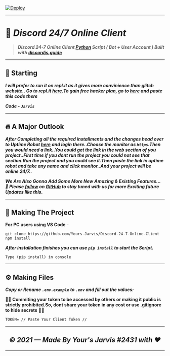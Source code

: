 [![Deploy](https://repl.it/badge/github/Yours-Jarvis/Discord-24-7-Online-Client)](https://replit.com/)

----

# 🤖 ***Discord 24/7 Online Client***
> ***Discord 24-7 Online Client [Python](https://discordjs.guide) Script ( Bot + User Account ) Built with [discordjs.guide](https://discordjs.guide)***

----

## 🏁 Starting

***I will prefer to run it on repl.it as it gives more convinience than glitch website.. Go to repl.it [here](https://repl.it/).To gain free hacker plan, go to [here](https://repl.it/claim) and paste this code there***

***Code - `Jarvis`***

----

## 🔥 A Major Outlook

***After Completing all the required installments and the changes head over to Uptime Robot [here](https://uptimerobot.com/) and login there..Choose the monitor as `https`.Then you would need a link..You could get the link in the web section of you project..First time if you dont run the project you could not see that section.Run the project and you could see it.Then paste the link in uptime robot and take any name and click monitor..And your project will be online 24/7..***

***We Are Also Gonna Add Some More New Amazing & Existing Features...***
***🚀 Please [follow](https://github.com/Yours-Jarvis) on [GitHub](https://github.com/Yours-Jarvis) to stay tuned with us for more Exciting future Updates like this.***

---

## 🔎 Making The Project

**For PC users using VS Code** -

```
git clone https://github.com/Yours-Jarvis/Discord-24-7-Online-Client
npm install
```

***After installation finishes you can use `pip install` to start the Script.***

```
Type (pip install) in console
```

----

## ⚙️ Making Files

***Copy or Rename `.env.example` to `.env` and fill out the values:***

🚨🚨 **Commiting your token to be accessed by others or making it public is strictly prohibited.So, dont share your token in any cost or use .gitignore to hide secrets** 🚨🚨

```
TOKEN= // Paste Your Client Token //
```

----

## <p align="center">*© 2021 — Made By Your's Jarvis #2431 with ♥*</p>

----

